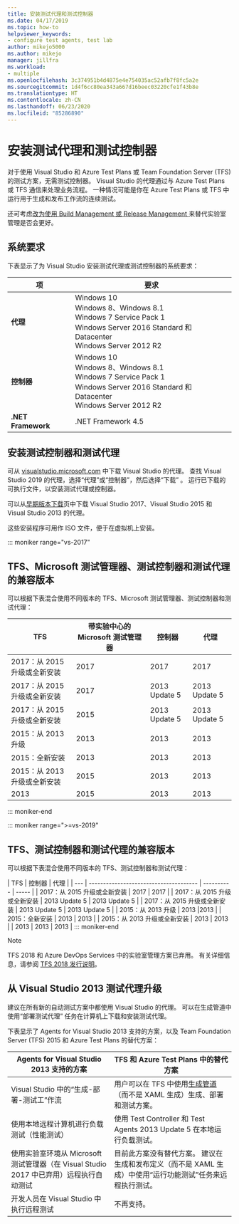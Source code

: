```yaml
---
title: 安装测试代理和测试控制器
ms.date: 04/17/2019
ms.topic: how-to
helpviewer_keywords:
- configure test agents, test lab
author: mikejo5000
ms.author: mikejo
manager: jillfra
ms.workload:
- multiple
ms.openlocfilehash: 3c374951b4d4875e4e754035ac52afb7f8fc5a2e
ms.sourcegitcommit: 1d4f6cc80ea343a667d16beec03220cfe1f43b8e
ms.translationtype: HT
ms.contentlocale: zh-CN
ms.lasthandoff: 06/23/2020
ms.locfileid: "85286890"
---
```

# <a name="install-test-agents-and-test-controllers"></a>安装测试代理和测试控制器

对于使用 Visual Studio 和 Azure Test Plans 或 Team Foundation Server (TFS) 的测试方案，无需测试控制器。 Visual Studio 的代理通过与 Azure Test Plans 或 TFS 通信来处理业务流程。 一种情况可能是你在 Azure Test Plans 或 TFS 中运行用于生成和发布工作流的连续测试。

还可考虑[改为使用 Build Management 或 Release Management ](use-build-or-rm-instead-of-lab-management.md)来替代实验室管理是否会更好。

## <a name="system-requirements"></a>系统要求

下表显示了为 Visual Studio 安装测试代理或测试控制器的系统要求：

| 项 | 要求 |
| ---- | ------------ |
| **代理** | Windows 10<br />Windows 8、Windows 8.1<br />Windows 7 Service Pack 1<br />Windows Server 2016 Standard 和 Datacenter<br />Windows Server 2012 R2 |
| **控制器** | Windows 10<br />Windows 8、Windows 8.1<br />Windows 7 Service Pack 1<br />Windows Server 2016 Standard 和 Datacenter<br />Windows Server 2012 R2 |
| **.NET Framework** | .NET Framework 4.5 |

## <a name="install-the-test-controller-and-test-agents"></a>安装测试控制器和测试代理

可从 [visualstudio.microsoft.com](https://visualstudio.microsoft.com/downloads/?q=agents) 中下载 Visual Studio 的代理。 查找 Visual Studio 2019 的代理，选择“代理”或“控制器”，然后选择“下载”     。 运行已下载的可执行文件，以安装测试代理或控制器。

可以从[早期版本下载](https://visualstudio.microsoft.com/vs/older-downloads/)页中下载 Visual Studio 2017、Visual Studio 2015 和 Visual Studio 2013 的代理。

这些安装程序可用作 ISO 文件，便于在虚拟机上安装。

::: moniker range="vs-2017"
## <a name="compatible-versions-of-tfs-microsoft-test-manager-the-test-controller-and-test-agent"></a>TFS、Microsoft 测试管理器、测试控制器和测试代理的兼容版本

可以根据下表混合使用不同版本的 TFS、Microsoft 测试管理器、测试控制器和测试代理：

| TFS | 带实验中心的 Microsoft 测试管理器 | 控制器 | 代理 |
| --- | -------------------------------------- | ---------- | ----- |
| 2017：从 2015 升级或全新安装 | 2017 | 2017 | 2017 |
| 2017：从 2015 升级或全新安装 | 2017 | 2013 Update 5 | 2013 Update 5 |
| 2017：从 2015 升级或全新安装 | 2015 | 2013 Update 5 | 2013 Update 5 |
| 2015：从 2013 升级 | 2013 | 2013 |2013 |
| 2015：全新安装 | 2013 | 2013 | 2013 |
| 2015：从 2013 升级或全新安装 | 2015 | 2013 | 2013 |
| 2013 | 2015 | 2013 | 2013 |
::: moniker-end

::: moniker range=">=vs-2019"
## <a name="compatible-versions-of-tfs-the-test-controller-and-test-agent"></a>TFS、测试控制器和测试代理的兼容版本

可以根据下表混合使用不同版本的 TFS、测试控制器和测试代理：

| TFS | 控制器 | 代理 |
| --- | -------------------------------------- | ---------- | ----- |
| 2017：从 2015 升级或全新安装 | 2017 | 2017 |
| 2017：从 2015 升级或全新安装 | 2013 Update 5 | 2013 Update 5 |
| 2017：从 2015 升级或全新安装 | 2013 Update 5 | 2013 Update 5 |
| 2015：从 2013 升级 | 2013 |2013 |
| 2015：全新安装 | 2013 | 2013 |
| 2015：从 2013 升级或全新安装 | 2013 | 2013 |
| 2013 | 2013 | 2013 |
::: moniker-end

> [!NOTE]
> TFS 2018 和 Azure DevOps Services 中的实验室管理方案已弃用。 有关详细信息，请参阅 [TFS 2018 发行说明](/visualstudio/releasenotes/tfs2018-relnotes#--removing-support-for-lab-center-and-automated-testing-flows-in-microsoft-test-manager)。

## <a name="upgrade-from-visual-studio-2013-test-agents"></a>从 Visual Studio 2013 测试代理升级

建议在所有新的自动测试方案中都使用 Visual Studio 的代理。 可以在生成管道中使用“部署测试代理”  任务在计算机上下载和安装测试代理。

下表显示了 Agents for Visual Studio 2013 支持的方案，以及 Team Foundation Server (TFS) 2015 和 Azure Test Plans 的替代方案：

| Agents for Visual Studio 2013 支持的方案 | TFS 和 Azure Test Plans 中的替代方案 |
| - | - |
| Visual Studio 中的“生成-部署-测试工”作流 | 用户可以在 TFS 中使用[生成管道](/azure/devops/pipelines/index?view=vsts)（而不是 XAML 生成）生成、部署和测试方案。 |
| 使用本地远程计算机进行负载测试（性能测试） | 使用 Test Controller 和 Test Agents 2013 Update 5 在本地运行负载测试。 |
| 使用实验室环境从 Microsoft 测试管理器（在 Visual Studio 2017 中已弃用）远程执行自动测试 | 目前此方案没有替代方案。 建议在生成和发布定义（而不是 XAML 生成）中使用“运行功能测试”任务来远程执行测试。 |
| 开发人员在 Visual Studio 中执行远程测试 | 不再支持。 |
